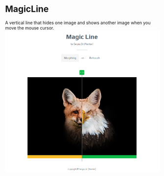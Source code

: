 # MagicLine
A vertical line that hides one image and shows another image when you move the mouse cursor.
![](./build/img/screen_project.png)
